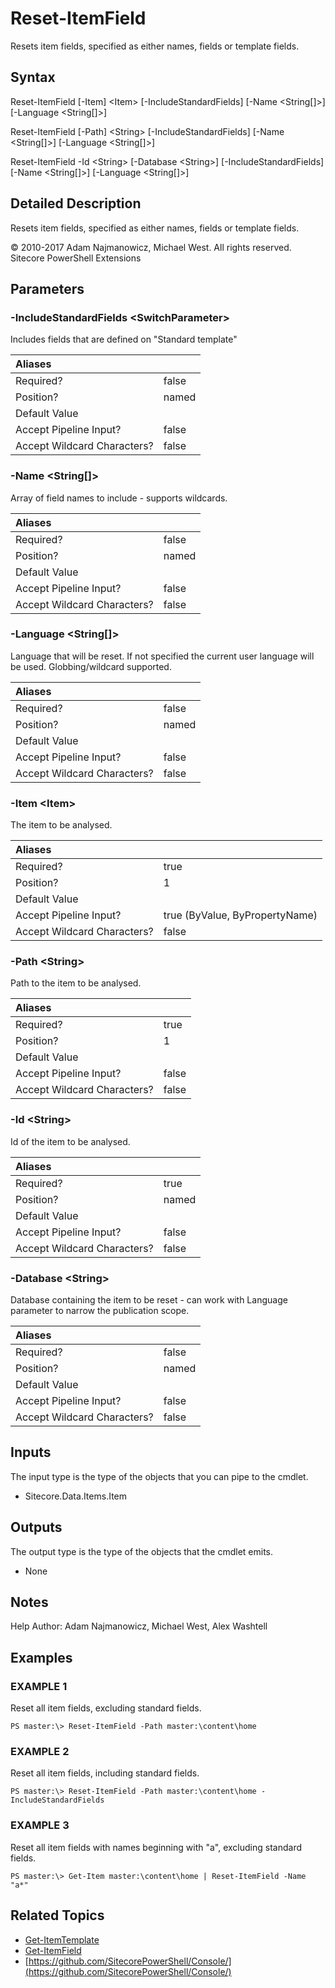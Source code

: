 # Reset-ItemField

Resets item fields, specified as either names, fields or template fields.

## Syntax

Reset-ItemField \[-Item\] &lt;Item&gt; \[-IncludeStandardFields\] \[-Name &lt;String\[\]&gt;\] \[-Language &lt;String\[\]&gt;\]

Reset-ItemField \[-Path\] &lt;String&gt; \[-IncludeStandardFields\] \[-Name &lt;String\[\]&gt;\] \[-Language &lt;String\[\]&gt;\]

Reset-ItemField -Id &lt;String&gt; \[-Database &lt;String&gt;\] \[-IncludeStandardFields\] \[-Name &lt;String\[\]&gt;\] \[-Language &lt;String\[\]&gt;\]

## Detailed Description

Resets item fields, specified as either names, fields or template fields.

© 2010-2017 Adam Najmanowicz, Michael West. All rights reserved. Sitecore PowerShell Extensions

## Parameters

### -IncludeStandardFields  &lt;SwitchParameter&gt;

Includes fields that are defined on "Standard template"

| Aliases |  |
| :--- | :--- |
| Required? | false |
| Position? | named |
| Default Value |  |
| Accept Pipeline Input? | false |
| Accept Wildcard Characters? | false |

### -Name  &lt;String\[\]&gt;

Array of field names to include - supports wildcards.

| Aliases |  |
| :--- | :--- |
| Required? | false |
| Position? | named |
| Default Value |  |
| Accept Pipeline Input? | false |
| Accept Wildcard Characters? | false |

### -Language  &lt;String\[\]&gt;

Language that will be reset. If not specified the current user language will be used. Globbing/wildcard supported.

| Aliases |  |
| :--- | :--- |
| Required? | false |
| Position? | named |
| Default Value |  |
| Accept Pipeline Input? | false |
| Accept Wildcard Characters? | false |

### -Item  &lt;Item&gt;

The item to be analysed.

| Aliases |  |
| :--- | :--- |
| Required? | true |
| Position? | 1 |
| Default Value |  |
| Accept Pipeline Input? | true \(ByValue, ByPropertyName\) |
| Accept Wildcard Characters? | false |

### -Path  &lt;String&gt;

Path to the item to be analysed.

| Aliases |  |
| :--- | :--- |
| Required? | true |
| Position? | 1 |
| Default Value |  |
| Accept Pipeline Input? | false |
| Accept Wildcard Characters? | false |

### -Id  &lt;String&gt;

Id of the item to be analysed.

| Aliases |  |
| :--- | :--- |
| Required? | true |
| Position? | named |
| Default Value |  |
| Accept Pipeline Input? | false |
| Accept Wildcard Characters? | false |

### -Database  &lt;String&gt;

Database containing the item to be reset - can work with Language parameter to narrow the publication scope.

| Aliases |  |
| :--- | :--- |
| Required? | false |
| Position? | named |
| Default Value |  |
| Accept Pipeline Input? | false |
| Accept Wildcard Characters? | false |

## Inputs

The input type is the type of the objects that you can pipe to the cmdlet.

* Sitecore.Data.Items.Item 

## Outputs

The output type is the type of the objects that the cmdlet emits.

* None 

## Notes

Help Author: Adam Najmanowicz, Michael West, Alex Washtell

## Examples

### EXAMPLE 1

Reset all item fields, excluding standard fields.

```text
PS master:\> Reset-ItemField -Path master:\content\home
```

### EXAMPLE 2

Reset all item fields, including standard fields.

```text
PS master:\> Reset-ItemField -Path master:\content\home -IncludeStandardFields
```

### EXAMPLE 3

Reset all item fields with names beginning with "a", excluding standard fields.

```text
PS master:\> Get-Item master:\content\home | Reset-ItemField -Name "a*"
```

## Related Topics

* [Get-ItemTemplate](get-itemtemplate.md)
* [Get-ItemField](get-itemfield.md)
* [https://github.com/SitecorePowerShell/Console/](https://github.com/SitecorePowerShell/Console/) 

